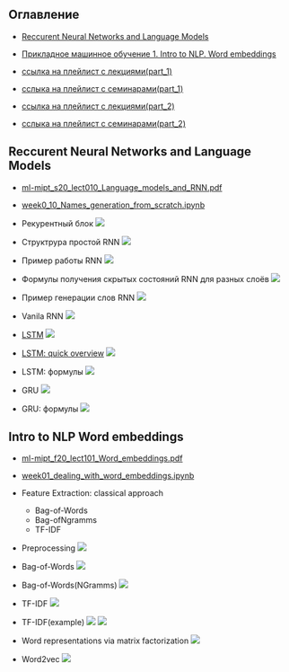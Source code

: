 ## Оглавление

- [Reccurent Neural Networks and Language Models](#Reccurent-Neural-Networks-and-Language-Models)
- [Прикладное машинное обучение 1. Intro to NLP. Word embeddings](#Intro-to-NLP-Word-embeddings)


- [ссылка на плейлист с лекциями(part_1)](https://www.youtube.com/playlist?list=PL4_hYwCyhAvZyW6qS58x4uElZgAkMVUvj)
- [сслыка на плейлист с семинарами(part_1)](https://www.youtube.com/playlist?list=PL4_hYwCyhAvYPOWn6e44RKxEfRWEsPA1z)


- [ссылка на плейлист с лекциями(part_2)](https://www.youtube.com/playlist?list=PL4_hYwCyhAvY7k32D65q3xJVo8X8dc3Ye)
- [сслыка на плейлист с семинарами(part_2)](https://www.youtube.com/playlist?list=PL4_hYwCyhAvZLp0CTIDVQr9FtDR_7DaUr)


## Reccurent Neural Networks and Language Models

- [ml-mipt_s20_lect010_Language_models_and_RNN.pdf](week0_10_RNN_and_Language_models/ml-mipt_s20_lect010_Language_models_and_RNN.pdf)
- [week0_10_Names_generation_from_scratch.ipynb](week0_10_RNN_and_Language_models/week0_10_Names_generation_from_scratch.ipynb)


- Рекурентный блок
![](./for_readme/week0_10_RNN_and_Language_models/1.png)
- Структрура простой RNN
![](for_readme/week0_10_RNN_and_Language_models/2.png)
- Пример работы RNN
![](for_readme/week0_10_RNN_and_Language_models/3.png)
- Формулы получения скрытых состояний RNN для разных слоёв
![](for_readme/week0_10_RNN_and_Language_models/4.png)
- Пример генерации слов RNN
![](for_readme/week0_10_RNN_and_Language_models/5.png)
- Vanila RNN
![](for_readme/week0_10_RNN_and_Language_models/6.png)
- [LSTM](https://colah.github.io/posts/2015-08-Understanding-LSTMs/)
![](for_readme/week0_10_RNN_and_Language_models/7.png)
- [LSTM: quick overview](http://web.stanford.edu/class/cs224n/slides/cs224n-2019-lecture07-fancy-rnn.pdf)
![](for_readme/week0_10_RNN_and_Language_models/8.png)
- LSTM: формулы
![](for_readme/week0_10_RNN_and_Language_models/9.png)
- GRU
![](for_readme/week0_10_RNN_and_Language_models/10.png)
- GRU: формулы
![](for_readme/week0_10_RNN_and_Language_models/11.png)


## Intro to NLP Word embeddings

- [ml-mipt_f20_lect101_Word_embeddings.pdf](week1_01_word_embeddings/ml-mipt_f20_lect101_Word_embeddings.pdf)
- [week01_dealing_with_word_embeddings.ipynb](week1_01_word_embeddings/week01_dealing_with_word_embeddings.ipynb)


- Feature Extraction: classical approach
    - Bag-of-Words
    - Bag-ofNgramms
    - TF-IDF


- Preprocessing
![](for_readme/week1_01_word_embeddings/2.png)
- Bag-of-Words
![](for_readme/week1_01_word_embeddings/1.png)
- Bag-of-Words(NGramms)
![](for_readme/week1_01_word_embeddings/3.png)
- TF-IDF
![](for_readme/week1_01_word_embeddings/4.png)
- TF-IDF(example)
![](for_readme/week1_01_word_embeddings/5.png)
![](for_readme/week1_01_word_embeddings/6.png)
- Word representations via matrix factorization
![](for_readme/week1_01_word_embeddings/7.png)
- Word2vec
![](for_readme/week1_01_word_embeddings/8.png)



